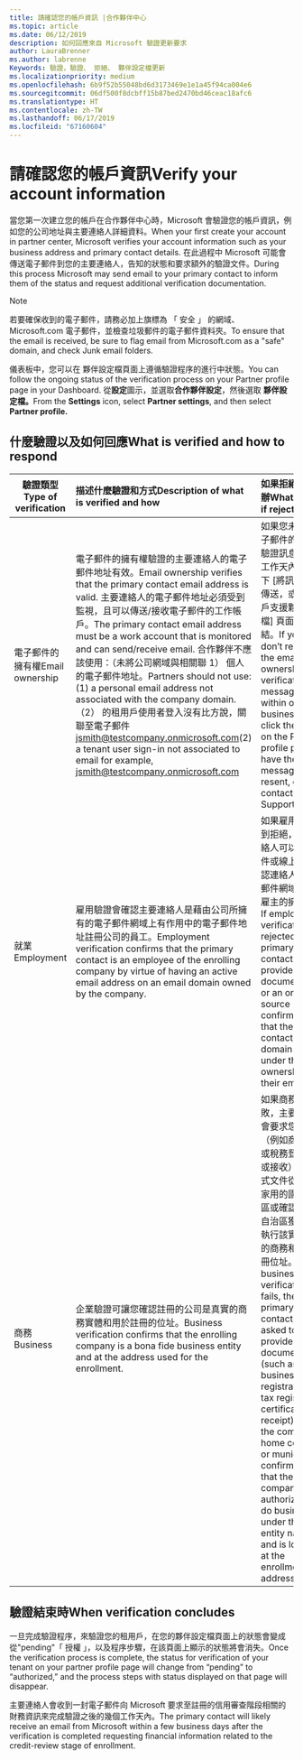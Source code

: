 ```yaml
---
title: 請確認您的帳戶資訊 |合作夥伴中心
ms.topic: article
ms.date: 06/12/2019
description: 如何回應來自 Microsoft 驗證更新要求
author: LauraBrenner
ms.author: labrenne
Keywords: 驗證，驗證、 拒絕、 夥伴設定檔更新
ms.localizationpriority: medium
ms.openlocfilehash: 6b9f52b55048bd6d3173469e1e1a45f94ca004e6
ms.sourcegitcommit: 06df500f8dcbff15b87bed2470bd46ceac18afc6
ms.translationtype: HT
ms.contentlocale: zh-TW
ms.lasthandoff: 06/17/2019
ms.locfileid: "67160604"
---
```

# <a name="verify-your-account-information"></a><span data-ttu-id="183d0-104">請確認您的帳戶資訊</span><span class="sxs-lookup"><span data-stu-id="183d0-104">Verify your account information</span></span>

<span data-ttu-id="183d0-105">當您第一次建立您的帳戶在合作夥伴中心時，Microsoft 會驗證您的帳戶資訊，例如您的公司地址與主要連絡人詳細資料。</span><span class="sxs-lookup"><span data-stu-id="183d0-105">When your first create your account in partner center, Microsoft verifies your account information such as your business address and primary contact details.</span></span> <span data-ttu-id="183d0-106">在此過程中 Microsoft 可能會傳送電子郵件到您的主要連絡人，告知的狀態和要求額外的驗證文件。</span><span class="sxs-lookup"><span data-stu-id="183d0-106">During this process Microsoft may send email to your primary contact to inform them of the status and request additional verification documentation.</span></span> 

>[!Note]
><span data-ttu-id="183d0-107">若要確保收到的電子郵件，請務必加上旗標為 「 安全 」 的網域、 Microsoft.com 電子郵件，並檢查垃圾郵件的電子郵件資料夾。</span><span class="sxs-lookup"><span data-stu-id="183d0-107">To ensure that the email is received, be sure to flag email from Microsoft.com as a "safe" domain, and check Junk email folders.</span></span>

<span data-ttu-id="183d0-108">儀表板中，您可以在 夥伴設定檔頁面上遵循驗證程序的進行中狀態。</span><span class="sxs-lookup"><span data-stu-id="183d0-108">You can follow the ongoing status of the verification process on your Partner profile page in your Dashboard.</span></span> <span data-ttu-id="183d0-109">從**設定**圖示，並選取**合作夥伴設定**，然後選取 **夥伴設定檔。**</span><span class="sxs-lookup"><span data-stu-id="183d0-109">From the **Settings** icon, select **Partner settings**, and then select **Partner profile.**</span></span>

## <a name="what-is-verified-and-how-to-respond"></a><span data-ttu-id="183d0-110">什麼驗證以及如何回應</span><span class="sxs-lookup"><span data-stu-id="183d0-110">What is verified and how to respond</span></span>

|<span data-ttu-id="183d0-111">**驗證類型**</span><span class="sxs-lookup"><span data-stu-id="183d0-111">**Type of verification**</span></span>   |<span data-ttu-id="183d0-112">**描述什麼驗證和方式**</span><span class="sxs-lookup"><span data-stu-id="183d0-112">**Description of what is verified and how**</span></span>   |<span data-ttu-id="183d0-113">**如果拒絕該怎麼辦**</span><span class="sxs-lookup"><span data-stu-id="183d0-113">**What to do if rejected**</span></span>   |
|----------------------------|:-----------------------------------|:--------------------------------------|
|<span data-ttu-id="183d0-114">電子郵件的擁有權</span><span class="sxs-lookup"><span data-stu-id="183d0-114">Email ownership</span></span>   |<span data-ttu-id="183d0-115">電子郵件的擁有權驗證的主要連絡人的電子郵件地址有效。</span><span class="sxs-lookup"><span data-stu-id="183d0-115">Email ownership verifies that the primary contact email address is valid.</span></span>  <span data-ttu-id="183d0-116">主要連絡人的電子郵件地址必須受到監視，且可以傳送/接收電子郵件的工作帳戶。</span><span class="sxs-lookup"><span data-stu-id="183d0-116">The primary contact email address must be a work account that is monitored and can send/receive email.</span></span>  <span data-ttu-id="183d0-117">合作夥伴不應該使用：（未將公司網域與相關聯 1） 個人的電子郵件地址。</span><span class="sxs-lookup"><span data-stu-id="183d0-117">Partners should not use: (1) a personal email address not associated with the company domain.</span></span> <span data-ttu-id="183d0-118">（2） 的租用戶使用者登入沒有比方說，關聯至電子郵件 jsmith@testcompany.onmicrosoft.com</span><span class="sxs-lookup"><span data-stu-id="183d0-118">(2) a tenant user sign-in not associated to email for example, jsmith@testcompany.onmicrosoft.com</span></span>   |<span data-ttu-id="183d0-119">如果您未收到電子郵件的擁有權驗證訊息，一個工作天內，按一下 [將訊息重新傳送，或連絡客戶支援夥伴設定檔] 頁面上的連結。</span><span class="sxs-lookup"><span data-stu-id="183d0-119">If you don’t receive the email ownership verification message within one business day, click the link on the Partner profile page to have the message resent, or contact Support.</span></span>|
|<span data-ttu-id="183d0-120">就業</span><span class="sxs-lookup"><span data-stu-id="183d0-120">Employment</span></span> |<span data-ttu-id="183d0-121">雇用驗證會確認主要連絡人是藉由公司所擁有的電子郵件網域上有作用中的電子郵件地址註冊公司的員工。</span><span class="sxs-lookup"><span data-stu-id="183d0-121">Employment verification confirms that the primary contact is an employee of the enrolling company by virtue of having an active email address on an email domain owned by the company.</span></span>|<span data-ttu-id="183d0-122">如果雇用驗證遭到拒絕，主要連絡人可以提供文件或線上來源確認連絡人的電子郵件網域低於其雇主的擁有權。</span><span class="sxs-lookup"><span data-stu-id="183d0-122">If employment verification is rejected, the primary contact can provide documentation or an online source confirming that the contact’s email domain is under the ownership of their employer.</span></span>|
|<span data-ttu-id="183d0-123">商務</span><span class="sxs-lookup"><span data-stu-id="183d0-123">Business</span></span>   |<span data-ttu-id="183d0-124">企業驗證可讓您確認註冊的公司是真實的商務實體和用於註冊的位址。</span><span class="sxs-lookup"><span data-stu-id="183d0-124">Business verification confirms that the enrolling company is a bona fide business entity and at the address used for the enrollment.</span></span>|<span data-ttu-id="183d0-125">如果商務驗證失敗，主要連絡人會要求您提供 （例如商務註冊或稅務登錄憑證或接收） 的正式文件從公司的家用的國家/地區或確認公司的自治區獲授權以執行該實體名稱的商務和位於註冊位址。</span><span class="sxs-lookup"><span data-stu-id="183d0-125">If business verification fails, the primary contact will be asked to provide official documentation (such as a business registration or tax registration certificate or receipt)from the company’s home country or municipality confirming that the company is authorized to do business under that entity name and is located at the enrollment address.</span></span>|

## <a name="when-verification-concludes"></a><span data-ttu-id="183d0-126">驗證結束時</span><span class="sxs-lookup"><span data-stu-id="183d0-126">When verification concludes</span></span>

<span data-ttu-id="183d0-127">一旦完成驗證程序，來驗證您的租用戶，在您的夥伴設定檔頁面上的狀態會變成從"pending"「 授權 」，以及程序步驟，在該頁面上顯示的狀態將會消失。</span><span class="sxs-lookup"><span data-stu-id="183d0-127">Once the verification process is complete, the status for verification of your tenant on your partner profile page will change from “pending” to “authorized,” and the process steps with status displayed on that page will disappear.</span></span>

<span data-ttu-id="183d0-128">主要連絡人會收到一封電子郵件向 Microsoft 要求至註冊的信用審查階段相關的財務資訊來完成驗證之後的幾個工作天內。</span><span class="sxs-lookup"><span data-stu-id="183d0-128">The primary contact will likely receive an email from Microsoft within a few business days after the verification is completed requesting financial information related to the credit-review stage of enrollment.</span></span>